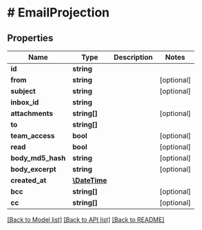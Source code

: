 # # EmailProjection

## Properties

Name | Type | Description | Notes
------------ | ------------- | ------------- | -------------
**id** | **string** |  | 
**from** | **string** |  | [optional] 
**subject** | **string** |  | [optional] 
**inbox_id** | **string** |  | 
**attachments** | **string[]** |  | [optional] 
**to** | **string[]** |  | 
**team_access** | **bool** |  | [optional] 
**read** | **bool** |  | [optional] 
**body_md5_hash** | **string** |  | [optional] 
**body_excerpt** | **string** |  | [optional] 
**created_at** | [**\DateTime**](\DateTime) |  | 
**bcc** | **string[]** |  | [optional] 
**cc** | **string[]** |  | [optional] 

[[Back to Model list]](../../README#documentation-for-models) [[Back to API list]](../../README#documentation-for-api-endpoints) [[Back to README]](../../README)


